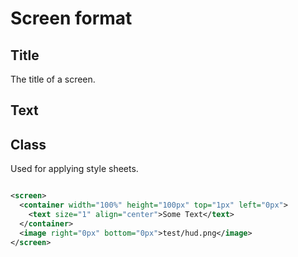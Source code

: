 # Screen format
## Title
The title of a screen.
## Text
## Class
Used for applying style sheets.
```xml

<screen>
  <container width="100%" height="100px" top="1px" left="0px">
    <text size="1" align="center">Some Text</text>
  </container>
  <image right="0px" bottom="0px">test/hud.png</image>
</screen>
```
